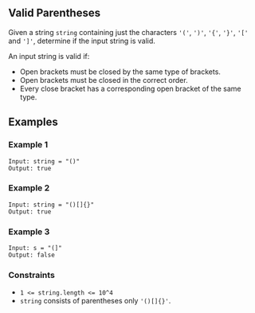 ## Valid Parentheses

Given a string `string` containing just the characters `'('`, `')'`, `'{'`, `'}'`, `'['` and `']'`, determine if the input string is valid.

An input string is valid if:

- Open brackets must be closed by the same type of brackets.
- Open brackets must be closed in the correct order.
- Every close bracket has a corresponding open bracket of the same type.

## Examples

### Example 1
```
Input: string = "()"
Output: true
```

### Example 2
```
Input: string = "()[]{}"
Output: true
```

### Example 3
```
Input: s = "(]"
Output: false
```

### Constraints
- `1 <= string.length <= 10^4`
- `string` consists of parentheses only `'()[]{}'`.

